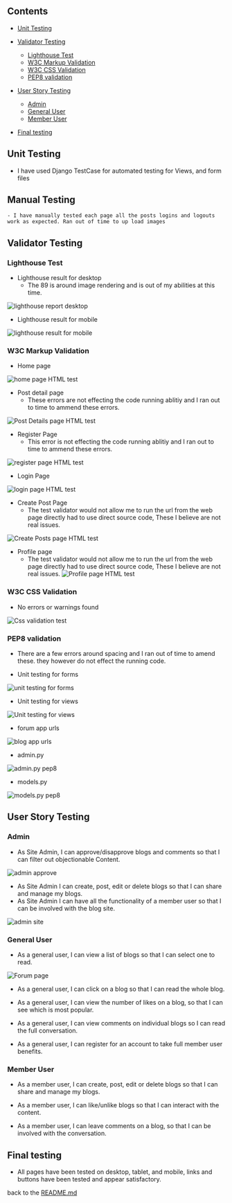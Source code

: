 ## Contents
- [Unit Testing](#unit-testing)

- [Validator Testing](#validator-testing)
    - [Lighthouse Test](#lighthouse-test)
    - [W3C Markup Validation](#w3c-markup-validation)
    - [W3C CSS Validation](#w3c-css-validation)
    - [PEP8 validation](#pep8-validaton)
- [User Story Testing](#user-story-testing)
    - [Admin](#admin)
    - [General User](#general-user)
    - [Member User](#member-user)
- [Final testing](#final-testing)

## Unit Testing

- I have used Django TestCase for automated testing for Views, and form files

## Manual Testing

    - I have manually tested each page all the posts logins and logouts work as expected. Ran out of time to up load images

## Validator Testing

### Lighthouse Test

- Lighthouse result for desktop
    - The 89 is around image rendering and is out of my abilities at this time.

![lighthouse report desktop](./assets/documentation/testdesktop.png)

- Lighthouse result for mobile

![lighthouse result for mobile](./assets/documentation/testmobile.png)

### W3C Markup Validation

- Home page

![home page HTML test](./assets/documentation/w3chome.png)

- Post detail page
    - These errors are not effecting the code running ablitiy and I ran out to time to ammend these errors.

![Post Details page HTML test](./assets/documentation/w3cpost.png)


- Register Page
   - This error is not effecting the code running ablitiy and I ran out to time to ammend these errors.

![register page HTML test](./assets/documentation/w3cregister.png)

- Login Page

![login page HTML test](./assets/documentation/w3clogin.png)

- Create Post Page
    - The test validator would not allow me to run the url from the web page directly had to use direct source code, These I believe 
      are not real issues. 

![Create Posts page HTML test](./assets/documentation/w3ccreatepost.png)

- Profile page
   - The test validator would not allow me to run the url from the web page directly had to use direct source code, These I believe 
      are not real issues.
![Profile page HTML test](./assets/documentation/w3cupdate.png)


### W3C CSS Validation

- No errors or warnings found

![Css validation test](./assets/documentation/w3ccss.png)

### PEP8 validation
- There are a few errors around spacing and I ran out of time to amend these. they however do not effect the running code.

- Unit testing for forms

![unit testing for forms](./assets/documentation/pep8form.png)

- Unit testing for views

![Unit testing for views](./assets/documentation/pep8views.png)

- forum app urls

![blog app urls](./assets/documentation/pep8forumurls.png)

- admin.py

![admin.py pep8](./assets/documentation/pep8admin.png)

- models.py

![models.py pep8](./assets/documentation/pep8models.png)


## User Story Testing

### Admin
- As Site Admin, I can approve/disapprove blogs and comments so that I can filter out objectionable Content.

![admin approve](./assets/documentation/adminposts.png)

- As Site Admin I can create, post, edit or delete blogs so that I can share and manage my blogs.
- As Site Admin I can have all the functionality of a member user so that I can be involved with the blog site.

![admin site](./assets/documentation/adminhome.png)

### General User

- As a general user, I can view a list of blogs so that I can select one to read.

![Forum page](./assets/documentation/homepage.png)

- As a general user, I can click on a blog so that I can read the whole blog.
- As a general user, I can view the number of likes on a blog, so that I can see which is most popular.
- As a general user, I can view comments on individual blogs so I can read the full conversation.

- As a general user, I can register for an account to take full member user benefits.

### Member User

- As a member user, I can create, post, edit or delete blogs so that I can share and manage my blogs.


- As a member user, I can like/unlike blogs so that I can interact with the content.
- As a member user, I can leave comments on a blog, so that I can be involved with the conversation.

## Final testing
- All pages have been tested on desktop, tablet, and mobile, links and buttons have been tested and appear satisfactory.

back to the [README.md](README.md)